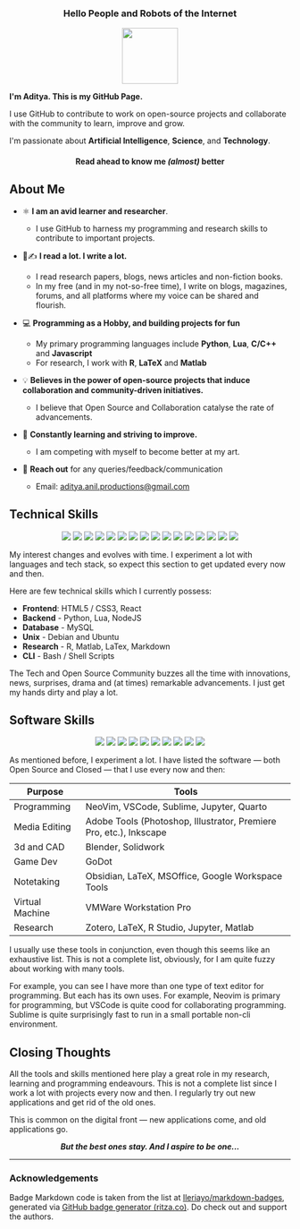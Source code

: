 <!-- Aditya Anil Readme.md -->

<h3 align="center"> Hello People and Robots of the Internet </h3>
<div align="center"><img src="https://avatars.githubusercontent.com/u/140952269" width="100" height="100"> </div>

**I'm Aditya. This is my GitHub Page.**

I use GitHub to contribute to work on open-source projects and collaborate with the community to learn, improve and grow. 

I'm passionate about **Artificial Intelligence**, **Science**, and **Technology**. 

<h4 align="center">Read ahead to know me <i>(almost)</i> better</h4>


## About Me
<!--
![Aditya An1l's GitHub stats](https://github-readme-stats.vercel.app/api?username=aditya-an1l&show_icons=true&theme=gruvbox)
-->

- ⚛️ **I am an avid learner and researcher**.
    - I use GitHub to harness my programming and research skills to contribute to important projects. 

- 📖✍️ **I read a lot. I write a lot.**
  - I read research papers, blogs, news articles and non-fiction books.
  - In my free (and in my not-so-free time), I write on blogs, magazines, forums, and all platforms where my voice can be shared and flourish.
  
- 💻 **Programming as a Hobby, and building projects for fun**
  - My primary programming languages include **Python**, **Lua**, **C/C++** and **Javascript**
  - For research, I work with **R**, **LaTeX** and **Matlab**
      
- 💡 **Believes in the power of open-source projects that induce collaboration and community-driven initiatives.**
    - I believe that Open Source and Collaboration catalyse the rate of advancements.


- 🌱 **Constantly learning and striving to improve.**
    - I am competing with myself to become better at my art.

- 🤝 **Reach out** for any queries/feedback/communication
    - Email: aditya.anil.productions@gmail.com

## Technical Skills 
<p align="center">
<img src="https://img.shields.io/badge/python-3670A0?style=for-the-badge&logo=python&logoColor=ffdd54">
<img src="https://img.shields.io/badge/lua-%232C2D72.svg?style=for-the-badge&logo=lua&logoColor=white">
<img src="https://img.shields.io/badge/c-%2300599C.svg?style=for-the-badge&logo=c&logoColor=white">
<img src="https://img.shields.io/badge/C++-Solutions.svg?style=for-the-badge&logo=c&logoColor=white">
<img src="https://img.shields.io/badge/r-%23276DC3.svg?style=for-the-badge&logo=r&logoColor=white">
<img src="https://img.shields.io/badge/javascript-%23323330.svg?style=for-the-badge&logo=javascript&logoColor=%23F7DF1E">
<img src="https://img.shields.io/badge/node.js-6DA55F?style=for-the-badge&logo=node.js&logoColor=white">
<img src="https://img.shields.io/badge/react-%2320232a.svg?style=for-the-badge&logo=react&logoColor=%2361DAFB">
<img src="https://img.shields.io/badge/shell_script-%23121011.svg?style=for-the-badge&logo=gnu-bash&logoColor=white">
<img src="https://img.shields.io/badge/markdown-%23000000.svg?style=for-the-badge&logo=markdown&logoColor=white">
<img src="https://img.shields.io/badge/latex-%23008080.svg?style=for-the-badge&logo=latex&logoColor=white">
<img src="https://img.shields.io/badge/Debian-D70A53?style=for-the-badge&logo=debian&logoColor=white">
<img src="https://img.shields.io/badge/Ubuntu-E95420?style=for-the-badge&logo=ubuntu&logoColor=white">
<img src="https://img.shields.io/badge/html5-%23E34F26.svg?style=for-the-badge&logo=html5&logoColor=white">
<img src="https://img.shields.io/badge/css3-%231572B6.svg?style=for-the-badge&logo=css3&logoColor=white">
<img src="https://img.shields.io/badge/mysql-%2300000f.svg?style=for-the-badge&logo=mysql&logoColor=white">
</p>

My interest changes and evolves with time. I experiment a lot with languages and tech stack, so expect this section to get updated every now and then.

Here are few technical skills which I currently possess:
- **Frontend**: HTML5 / CSS3, React
- **Backend** - Python, Lua, NodeJS
- **Database** - MySQL
- **Unix** - Debian and Ubuntu
- **Research** - R, Matlab, LaTex, Markdown 
- **CLI** - Bash / Shell Scripts

The Tech and Open Source Community buzzes all the time with innovations, news, surprises, drama and (at times) remarkable advancements. I just get my hands dirty and play a lot.

## Software Skills
<p align="center">
<img src="https://img.shields.io/badge/NeoVim-%2357A143.svg?&style=for-the-badge&logo=neovim&logoColor=white">
<img src="https://img.shields.io/badge/jupyter-%23FA0F00.svg?style=for-the-badge&logo=jupyter&logoColor=white">
<img src="https://img.shields.io/badge/adobe-%23FF0000.svg?style=for-the-badge&logo=adobe&logoColor=white">
<img src="https://img.shields.io/badge/Inkscape-e0e0e0?style=for-the-badge&logo=inkscape&logoColor=080A13">
<img src="https://img.shields.io/badge/blender-%23F5792A.svg?style=for-the-badge&logo=blender&logoColor=white">
<img src="https://img.shields.io/badge/GODOT-%23FFFFFF.svg?style=for-the-badge&logo=godot-engine">
<img src="https://img.shields.io/badge/Obsidian-%23483699.svg?style=for-the-badge&logo=obsidian&logoColor=white">
<img src="https://img.shields.io/badge/latex-%23008080.svg?style=for-the-badge&logo=latex&logoColor=white">
<img src="https://img.shields.io/badge/Microsoft_Office-D83B01?style=for-the-badge&logo=microsoft-office&logoColor=white">
<img src="https://img.shields.io/badge/google-4285F4?style=for-the-badge&logo=google&logoColor=white">
</p>

As mentioned before, I experiment a lot. I have listed the software — both Open Source and Closed — that I  use every now and then: 


| Purpose         | Tools                                                              |
| --------------- | ------------------------------------------------------------------ |
| Programming     | NeoVim, VSCode, Sublime, Jupyter, Quarto                           |
| Media Editing   | Adobe Tools (Photoshop, Illustrator, Premiere Pro, etc.), Inkscape |
| 3d and CAD      | Blender, Solidwork                                                 |
| Game Dev        | GoDot                                                              |
| Notetaking      | Obsidian, LaTeX, MSOffice, Google Workspace Tools                  |
| Virtual Machine | VMWare Workstation Pro                                             |
| Research        | Zotero, LaTeX, R Studio, Jupyter, Matlab                                 

I usually use these tools in conjunction, even though this seems like an exhaustive list. This is not a complete list, obviously, for I am quite fuzzy about working with many tools. 

For example, you can see I have more than one type of text editor for programming. But each has its own uses. For example, Neovim is primary for programming, but VSCode is quite cood for collaborating programming. Sublime is quite surprisingly fast to run in a small portable non-cli environment.




 

## Closing Thoughts

All the tools and skills mentioned here play a great role in my research, learning and programming endeavours. This is not a complete list since I work a lot with projects every now and then. I regularly try out new applications and get rid of the old ones.

This is common on the digital front — new applications come, and old applications go.
<div align="center">
 <b> <i> But the best ones stay. And I aspire to be one... </i> </b> </div>

---

### Acknowledgements 
Badge Markdown code is taken from the list at [Ileriayo/markdown-badges](https://github.com/Ileriayo/markdown-badges), generated via [GitHub badge generator (ritza.co)](https://badges.ritza.co/). Do check out and support the authors.
